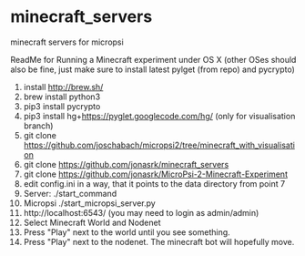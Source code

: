minecraft_servers
=================

minecraft servers for micropsi

ReadMe for Running a Minecraft experiment under OS X (other OSes should also be fine, just make sure to install latest pylget (from repo) and pycrypto)
1. install http://brew.sh/
2. brew install python3
4. pip3 install pycrypto
3. pip3 install hg+https://pyglet.googlecode.com/hg/ (only for visualisation branch)
5. git clone https://github.com/joschabach/micropsi2/tree/minecraft_with_visualisation
6. git clone https://github.com/jonasrk/minecraft_servers
7. git clone https://github.com/jonasrk/MicroPsi-2-Minecraft-Experiment
8. edit config.ini in a way, that it points to the data directory from point 7
9. Server: ./start_command
10. Micropsi ./start_micropsi_server.py
11. http://localhost:6543/ (you may need to login as admin/admin)
12. Select Minecraft World and Nodenet
13. Press "Play" next to the world until you see something.
14. Press "Play" next to the nodenet. The minecraft bot will hopefully move.
